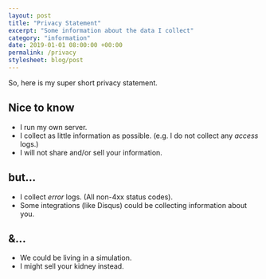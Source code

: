 ```yaml
---
layout: post
title: "Privacy Statement"
excerpt: "Some information about the data I collect"
category: "information"
date: 2019-01-01 08:00:00 +00:00
permalink: /privacy
stylesheet: blog/post
---
```


So, here is my super short privacy statement.

## Nice to know

- I run my own server.
- I collect as little information as possible. (e.g. I do not collect any _access_ logs.)
- I will not share and/or sell your information.

## but...

- I collect _error_ logs. (All non-4xx status codes).
- Some integrations (like Disqus) could be collecting information about you.

## &amp;...

- We could be living in a simulation.
- I might sell your kidney instead.